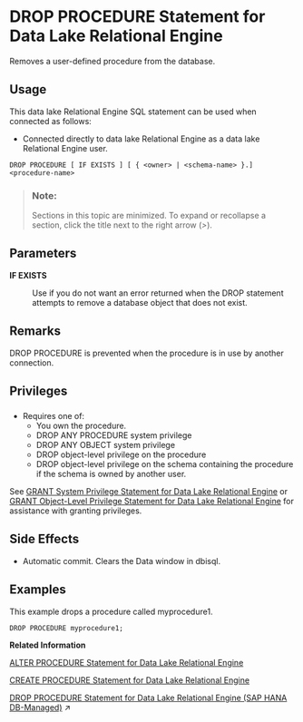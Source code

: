 <!-- loiobf9d79062d4b43c0aaefba8222c8421d -->

# DROP PROCEDURE Statement for Data Lake Relational Engine

Removes a user-defined procedure from the database.



<a name="loiobf9d79062d4b43c0aaefba8222c8421d__section_azh_5fj_znb"/>

## Usage

This data lake Relational Engine SQL statement can be used when connected as follows:

-   Connected directly to data lake Relational Engine as a data lake Relational Engine user.



```
DROP PROCEDURE [ IF EXISTS ] [ { <owner> | <schema-name> }.]<procedure-name>
```



> ### Note:  
> Sections in this topic are minimized. To expand or recollapse a section, click the title next to the right arrow \(*\>*\).



<a name="loiobf9d79062d4b43c0aaefba8222c8421d__drop_procedure_param1"/>

## Parameters


<dl>
<dt><b>

IF EXISTS

</b></dt>
<dd>

Use if you do not want an error returned when the DROP statement attempts to remove a database object that does not exist.



</dd>
</dl>



<a name="loiobf9d79062d4b43c0aaefba8222c8421d__drop_procedure_remarks1"/>

## Remarks

DROP PROCEDURE is prevented when the procedure is in use by another connection.



<a name="loiobf9d79062d4b43c0aaefba8222c8421d__drop_procedure_priv1"/>

## Privileges



### 

-   Requires one of:
    -   You own the procedure.
    -   DROP ANY PROCEDURE system privilege
    -   DROP ANY OBJECT system privilege
    -   DROP object-level privilege on the procedure
    -   DROP object-level privilege on the schema containing the procedure if the schema is owned by another user.


See [GRANT System Privilege Statement for Data Lake Relational Engine](grant-system-privilege-statement-for-data-lake-relational-engine-a3dfcb0.md) or [GRANT Object-Level Privilege Statement for Data Lake Relational Engine](grant-object-level-privilege-statement-for-data-lake-relational-engine-a3e154f.md) for assistance with granting privileges.



<a name="loiobf9d79062d4b43c0aaefba8222c8421d__drop_procedure_side_effects1"/>

## Side Effects

-   Automatic commit. Clears the Data window in dbisql.



<a name="loiobf9d79062d4b43c0aaefba8222c8421d__drop_procedure_examples1"/>

## Examples

This example drops a procedure called myprocedure1.

```
DROP PROCEDURE myprocedure1;
```

**Related Information**  


[ALTER PROCEDURE Statement for Data Lake Relational Engine](alter-procedure-statement-for-data-lake-relational-engine-a612e25.md "Replaces an existing procedure with a modified version. Include the entire modified procedure in the ALTER PROCEDURE statement, and reassign user permissions on the procedure.")

[CREATE PROCEDURE Statement for Data Lake Relational Engine](create-procedure-statement-for-data-lake-relational-engine-a6185b2.md "Creates a new user-defined SQL procedure in the database.")

[DROP PROCEDURE Statement for Data Lake Relational Engine (SAP HANA DB-Managed)](https://help.sap.com/viewer/a898e08b84f21015969fa437e89860c8/2024_1_QRC/en-US/86898fa1ad8546c58b0dfa704077a491.html "Removes a user-defined procedure from the database.") :arrow_upper_right:

